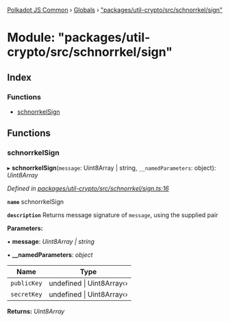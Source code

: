 [Polkadot JS Common](../README.md) › [Globals](../globals.md) › ["packages/util-crypto/src/schnorrkel/sign"](_packages_util_crypto_src_schnorrkel_sign_.md)

# Module: "packages/util-crypto/src/schnorrkel/sign"

## Index

### Functions

* [schnorrkelSign](_packages_util_crypto_src_schnorrkel_sign_.md#schnorrkelsign)

## Functions

###  schnorrkelSign

▸ **schnorrkelSign**(`message`: Uint8Array | string, `__namedParameters`: object): *Uint8Array*

*Defined in [packages/util-crypto/src/schnorrkel/sign.ts:16](https://github.com/polkadot-js/common/blob/6e4a5281/packages/util-crypto/src/schnorrkel/sign.ts#L16)*

**`name`** schnorrkelSign

**`description`** Returns message signature of `message`, using the supplied pair

**Parameters:**

▪ **message**: *Uint8Array | string*

▪ **__namedParameters**: *object*

Name | Type |
------ | ------ |
`publicKey` | undefined &#124; Uint8Array‹› |
`secretKey` | undefined &#124; Uint8Array‹› |

**Returns:** *Uint8Array*
